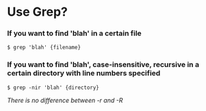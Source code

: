 # Use Grep?


### If you want to find 'blah' in a certain file
    $ grep 'blah' {filename}

### If you want to find 'blah', case-insensitive, recursive in a certain directory with line numbers specified
    $ grep -nir 'blah' {directory}
*There is no difference between -r and -R*

